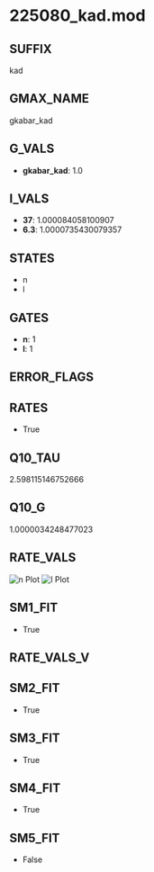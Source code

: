 # 225080_kad.mod

## SUFFIX

kad

## GMAX_NAME

gkabar_kad

## G_VALS

- **gkabar_kad**: 1.0

## I_VALS

- **37**: 1.000084058100907
- **6.3**: 1.0000735430079357

## STATES

- n
- l

## GATES

- **n**: 1
- **l**: 1

## ERROR_FLAGS


## RATES

- True

## Q10_TAU

2.598115146752666

## Q10_G

1.0000034248477023

## RATE_VALS

![n Plot](/Users/pbozelos/Dropbox/icg-Chai-Panos/supermodels/output_markdown_files/K/225080_kad.mod/images/n.png)
![l Plot](/Users/pbozelos/Dropbox/icg-Chai-Panos/supermodels/output_markdown_files/K/225080_kad.mod/images/l.png)

## SM1_FIT

- True

## RATE_VALS_V

## SM2_FIT

- True

## SM3_FIT

- True

## SM4_FIT

- True

## SM5_FIT

- False

